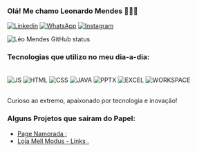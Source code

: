 
### Olá! Me chamo Leonardo Mendes 🙋🏻‍♂️

[![Linkedin](https://img.shields.io/badge/LinkedIn-0077B5?style=for-the-badge&logo=linkedin&logoColor=white)](https://www.linkedin.com/in/leonardo-mendes-942927192/)
[![WhatsApp](https://img.shields.io/badge/WhatsApp-25D366?style=for-the-badge&logo=whatsapp&logoColor=white)](https://wa.me/5511970233251)
[![Instagram](https://img.shields.io/badge/Instagram-E4405F?style=for-the-badge&logo=instagram&logoColor=white)](https://www.instagram.com/mleonardoo_/)

![Léo Mendes GitHub status](https://github-readme-stats.vercel.app/api?username=MendesLeoADS&show_icons=true&theme=cobalt&locale=pt-br)

### Tecnologias que utilizo no meu dia-a-dia:

<div style="display: inline_block"><br/>
  <img align="center" alt="JS" src="https://img.shields.io/badge/JavaScript-F7DF1E?style=for-the-badge&logo=javascript&logoColor=black" />
  <img align="center" alt="HTML" src="https://img.shields.io/badge/HTML-239120?style=for-the-badge&logo=html5&logoColor=white" />
  <img align="center" alt="CSS" src="https://img.shields.io/badge/CSS-239120?&style=for-the-badge&logo=css3&logoColor=white" />
  <img align="center" alt="JAVA" src="https://img.shields.io/badge/Java-ED8B00?style=for-the-badge&logo=openjdk&logoColor=white" />
  <img align="center" alt="PPTX" src="https://img.shields.io/badge/Microsoft_PowerPoint-B7472A?style=for-the-badge&logo=microsoft-powerpoint&logoColor=white" />
  <img align="center" alt="EXCEL" src="https://img.shields.io/badge/Microsoft_Excel-217346?style=for-the-badge&logo=microsoft-excel&logoColor=white" />
  <img align="center" alt="WORKSPACE" src="https://img.shields.io/badge/workspace-143157?style=for-the-badge&logo=NX&logoColor=white" />
</div><br/>

Curioso ao extremo, apaixonado por tecnologia e inovação!

### Alguns Projetos que sairam do Papel:
- [Page Namorada ;](https://mendesleoads.github.io/PageNamorada/)<br />
- [Loja Mell Modus - Links .](https://mendesleoads.github.io/Links-Loja-Mell-Modus/)<br />
